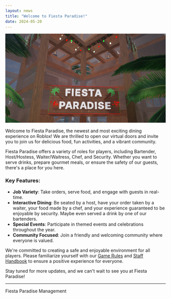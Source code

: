 ```yaml
---
layout: news
title: "Welcome to Fiesta Paradise!"
date: 2024-05-20
---
```


<img src="/assets/images/fiesta-paradise-welcome.png" alt="Beta Entrance Sign">

Welcome to Fiesta Paradise, the newest and most exciting dining experience on Roblox! We are thrilled to open our virtual doors and invite you to join us for delicious food, fun activities, and a vibrant community.

Fiesta Paradise offers a variety of roles for players, including Bartender, Host/Hostess, Waiter/Waitress, Chef, and Security. Whether you want to serve drinks, prepare gourmet meals, or ensure the safety of our guests, there's a place for you here.

### Key Features:
- **Job Variety**: Take orders, serve food, and engage with guests in real-time.
- **Interactive Dining**: Be seated by a host, have your order taken by a waiter, your food made by a chef, and your experience guaranteed to be enjoyable by security. Maybe even served a drink by one of our bartenders.
- **Special Events**: Participate in themed events and celebrations throughout the year.
- **Community Focused**: Join a friendly and welcoming community where everyone is valued.

We're committed to creating a safe and enjoyable environment for all players. Please familiarize yourself with our [Game Rules](link-to-game-rules-page) and [Staff Handbook](link-to-staff-handbook-page) to ensure a positive experience for everyone.

Stay tuned for more updates, and we can't wait to see you at Fiesta Paradise!

---

Fiesta Paradise Management
